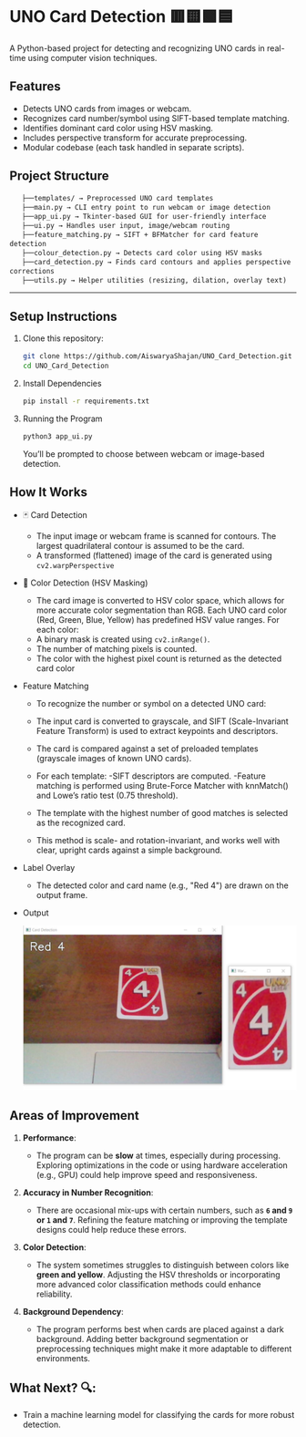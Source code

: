 # UNO Card Detection 🟥🟨🟩🟦

A Python-based project for detecting and recognizing UNO cards in real-time using computer vision techniques.

## Features

- Detects UNO cards from images or webcam.
- Recognizes card number/symbol using SIFT-based template matching.
- Identifies dominant card color using HSV masking.
- Includes perspective transform for accurate preprocessing.
- Modular codebase (each task handled in separate scripts).

## Project Structure

```
   ├──templates/ → Preprocessed UNO card templates  
   ├──main.py → CLI entry point to run webcam or image detection
   ├──app_ui.py → Tkinter-based GUI for user-friendly interface
   ├──ui.py → Handles user input, image/webcam routing
   ├──feature_matching.py → SIFT + BFMatcher for card feature detection 
   ├──colour_detection.py → Detects card color using HSV masks
   ├──card_detection.py → Finds card contours and applies perspective corrections
   ├──utils.py → Helper utilities (resizing, dilation, overlay text)
   ```

---

## Setup Instructions

1. Clone this repository:
   ```bash
   git clone https://github.com/AiswaryaShajan/UNO_Card_Detection.git
   cd UNO_Card_Detection
2. Install Dependencies
   ```bash
   pip install -r requirements.txt
3. Running the Program
   ```bash
   python3 app_ui.py
   ```
    You’ll be prompted to choose between webcam or image-based detection.

## How It Works
- 🃏 Card Detection
    - The input image or webcam frame is scanned for contours. The largest quadrilateral contour is assumed to be the card.
    - A transformed (flattened) image of the card is generated using `cv2.warpPerspective`
      

- 🌈 Color Detection (HSV Masking)
   - The card image is converted to HSV color space, which allows for more accurate color segmentation than RGB. Each UNO card color   (Red, Green, Blue, Yellow) has predefined HSV value ranges. For each color:
    - A binary mask is created using `cv2.inRange()`.
    - The number of matching pixels is counted.
    - The color with the highest pixel count is returned as the detected card color


- Feature Matching
    - To recognize the number or symbol on a detected UNO card:

    - The input card is converted to grayscale, and SIFT (Scale-Invariant Feature Transform) is used to extract keypoints and descriptors.
    - The card is compared against a set of preloaded templates (grayscale images of known UNO cards).
    - For each template:
        -SIFT descriptors are computed.
        -Feature matching is performed using Brute-Force Matcher with knnMatch() and Lowe’s ratio test (0.75 threshold).
    - The template with the highest number of good matches is selected as the recognized card.
    - This method is scale- and rotation-invariant, and works well with clear, upright cards against a simple background.

- Label Overlay
    - The detected color and card name (e.g., "Red 4") are drawn on the output frame.

- Output
     
     <img src="images/card_detection.JPG" alt="card_detection" width="500"/>

## Areas of Improvement

1. **Performance**:  
   - The program can be **slow** at times, especially during processing. Exploring optimizations in the code or using hardware acceleration (e.g., GPU) could help improve speed and responsiveness.

2. **Accuracy in Number Recognition**:  
   - There are occasional mix-ups with certain numbers, such as **`6` and `9` or `1` and `7`**. Refining the feature matching or improving the template designs could help reduce these errors.

3. **Color Detection**:  
   - The system sometimes struggles to distinguish between colors like **green and yellow**. Adjusting the HSV thresholds or incorporating more advanced color classification methods could enhance reliability.

4. **Background Dependency**:  
   - The program performs best when cards are placed against a dark background. Adding better background segmentation or preprocessing techniques might make it more adaptable to different environments.

## What Next? 🔍:  
   - Train a machine learning model for classifying the cards for more robust detection.



